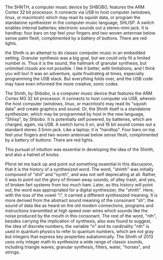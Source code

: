  The SHNTH, a computer music device by SHBOBO, features the ARM Cortex 32 bit processor. It connects via USB to host computer (windows, linux, or macintosh) which may read its squish data, or program the standalone synthesizer in the computer music language, SHLISP. A switch enables internal batteries; electronic sounds out a stereo-mini jack. It is handtop: four bars on top feel your fingers and two woven antennae below sense palm flesh, complimented by a battery of buttons. There are red lights. 

the Shnth is an attempt to do classic computer music in an embedded setting.  Granular synthesis was a big goal, but we could only fit a limited number in.  Thus it is the sound, the hallmark of granular synthesis, but unlimited clouds are not possible.  I like it better, with limitations, and I think you will too!  It was an adventure, quite frustrating at times, especially programming the USB stack.  But everything folds over, and the USB code may have even informed the more creative, sonic codes. 

The Shnth, by Shbobo, is a computer music device that features the ARM Cortex M3 32 bit processor. It connects to host computer via USB, wherein the host computer (windows, linux, or macintosh) may read its "squish data" and create graphics and sound. Or, the Shnth itself is a standalone synthesizer, which may be programmed by host in the new language, "Shlisp", by Shbobo. It is potentially self powered, by batteries, which are charged, again, via USB. A switch turns it on, and 16 bit sound comes out a standard stereo 3.5mm jack. Like a laptop; it is "handtop". Four bars on top feel your fingers and two woven antennae below sense flesh, complimented by a battery of buttons. There are red lights.

This pursual of intuition was essential in developing the idea of the Shinth, and also a hatred of knobs.  

Phirst let me back up and point out something essential in this discussion, that it is the history of a synthesized word.  The word, "shinth" was initially composed of "shit" and "synth", and was not self deprecating at all.  Rather, it was to point out the glory of thrown away sounds, of alley trash, and yes, of broken fart systems from too much ham.  Later, as this history will point out, the word was appropriated for a digital synthesizer, the "shnth".  Here, with the loss of the vowel "i", it carried a different synthesized meaning.  It is more derived from the abstract sound meaning of the consonant "sh"; the sound of data like as heard on the old modem connections, programs and instructions transmitted at high speed over wires which sounds like the noise produced by the mouth in this consonant.  The rest of the word, "nth", besides carrying the implication of synthesis, also was found to suggest, the idea of discrete numbers; the variable "n" and its cardinality "nth" is used in quantum physics to refer to quantum numbers, which are not gray but integers that express key properties subatomically.  The Shnth of 2013 uses only integer math to synthesize a wide range of classic sounds, including triangle waves, granular synthesis, filters, water, "horses", and strings. 
